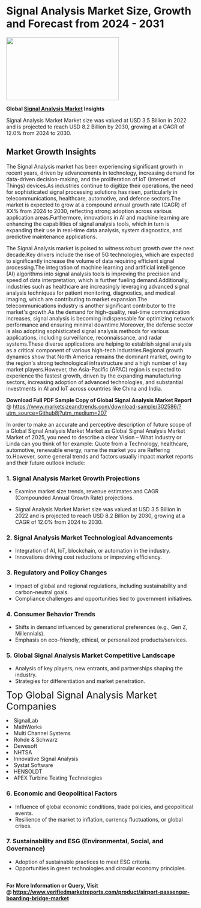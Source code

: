 <H1>Signal Analysis Market Size, Growth and Forecast from 2024 - 2031</H1><img class="aligncenter size-medium wp-image-584254" src="https://thirdeyenews.in/wp-content/uploads/2024/09/Global-Market-Research-300x168.jpeg" alt="" width="300" height="168" /><p><strong>Global&nbsp;<a href="https://www.marketsizeandtrends.com/download-sample/302586/?utm_source=Github8j?utm_medium=207">Signal Analysis Market</a> Insights</strong></p><p>Signal Analysis Market Market size was valued at USD 3.5 Billion in 2022 and is projected to reach USD 8.2 Billion by 2030, growing at a CAGR of 12.0% from 2024 to 2030.</p><p><!DOCTYPE html> <html lang="en"> <head> <meta charset="UTF-8"> <meta name="viewport" content="width=device-width, initial-scale=1.0"> <title>Signal Analysis Market Growth Insights</title> </head> <body> <h2>Market Growth Insights</h2> <p>The Signal Analysis market has been experiencing significant growth in recent years, driven by advancements in technology, increasing demand for data-driven decision-making, and the proliferation of IoT (Internet of Things) devices.As industries continue to digitize their operations, the need for sophisticated signal processing solutions has risen, particularly in telecommunications, healthcare, automotive, and defense sectors.The market is expected to grow at a compound annual growth rate (CAGR) of XX% from 2024 to 2030, reflecting strong adoption across various application areas.Furthermore, innovations in AI and machine learning are enhancing the capabilities of signal analysis tools, which in turn is expanding their use in real-time data analysis, system diagnostics, and predictive maintenance applications.</p> <p>The Signal Analysis market is poised to witness robust growth over the next decade.Key drivers include the rise of 5G technologies, which are expected to significantly increase the volume of data requiring efficient signal processing.The integration of machine learning and artificial intelligence (AI) algorithms into signal analysis tools is improving the precision and speed of data interpretation, which is further fueling demand.Additionally, industries such as healthcare are increasingly leveraging advanced signal analysis techniques for patient monitoring, diagnostics, and medical imaging, which are contributing to market expansion.The telecommunications industry is another significant contributor to the market's growth.As the demand for high-quality, real-time communication increases, signal analysis is becoming indispensable for optimizing network performance and ensuring minimal downtime.Moreover, the defense sector is also adopting sophisticated signal analysis methods for various applications, including surveillance, reconnaissance, and radar systems.These diverse applications are helping to establish signal analysis as a critical component of various high-tech industries.Regional growth dynamics show that North America remains the dominant market, owing to the region's strong technological infrastructure and a high number of key market players.However, the Asia-Pacific (APAC) region is expected to experience the fastest growth, driven by the expanding manufacturing sectors, increasing adoption of advanced technologies, and substantial investments in AI and IoT across countries like China and India.</p> <p><span class=""><strong>Download Full PDF Sample Copy of Global Signal Analysis Market Report</strong> @ <a href="https://www.marketsizeandtrends.com/download-sample/302586/?utm_source=Github8j?utm_medium=207" target="_blank">https://www.marketsizeandtrends.com/download-sample/302586/?utm_source=Github8j?utm_medium=207</a></span></p><p>In order to make an accurate and perceptive description of future scope of a Global&nbsp;Signal Analysis Market Market as Global&nbsp;Signal Analysis Market Market of 2025, you need to describe a clear Vision &ndash; What Industry or Linda can you think of for example: Quote from a Technology, healthcare, automotive, renewable energy, name the market you are Reffering to.However, some general trends and factors usually impact market reports and their future outlook include:</p><h3>1.&nbsp;<strong>Signal Analysis Market Growth Projections</strong></h3><ul><li>Examine market size trends, revenue estimates and CAGR (Compounded Annual Growth Rate) projections.</li><li><p>Signal Analysis Market Market size was valued at USD 3.5 Billion in 2022 and is projected to reach USD 8.2 Billion by 2030, growing at a CAGR of 12.0% from 2024 to 2030.</p></li></ul><h3>2.&nbsp;<strong>Signal Analysis Market Technological Advancements</strong></h3><ul><li>Integration of AI, IoT, blockchain, or automation in the industry.</li><li>Innovations driving cost reductions or improving efficiency.</li></ul><h3>3.&nbsp;<strong>Regulatory and Policy Changes</strong></h3><ul><li>Impact of global and regional regulations, including sustainability and carbon-neutral goals.</li><li>Compliance challenges and opportunities tied to government initiatives.</li></ul><h3>4.&nbsp;<strong>Consumer Behavior Trends</strong></h3><ul><li>Shifts in demand influenced by generational preferences (e.g., Gen Z, Millennials).</li><li>Emphasis on eco-friendly, ethical, or personalized products/services.</li></ul><h3>5.&nbsp;<strong>Global Signal Analysis Market Competitive Landscape</strong></h3><ul><li>Analysis of key players, new entrants, and partnerships shaping the industry.</li><li>Strategies for differentiation and market penetration.</li></ul><p data-pm-slice="1 1 []"><span style="color: inherit; font-family: inherit; font-size: 25px;">Top Global Signal Analysis Market Companies</span></p><div class="" data-test-id=""><p><li>SignalLab</li><li> MathWorks</li><li> Multi Channel Systems</li><li> Rohde & Schwarz</li><li> Dewesoft</li><li> NHTSA</li><li> Innovative Signal Analysis</li><li> Systat Software</li><li> HENSOLDT</li><li> APEX Turbine Testing Technologies</li></p></div><h3>6.&nbsp;<strong>Economic and Geopolitical Factors</strong></h3><ul><li>Influence of global economic conditions, trade policies, and geopolitical events.</li><li>Resilience of the market to inflation, currency fluctuations, or global crises.</li></ul><h3>7.&nbsp;<strong>Sustainability and ESG (Environmental, Social, and Governance)</strong></h3><ul><li>Adoption of sustainable practices to meet ESG criteria.</li><li>Opportunities in green technologies and circular economy principles.</li></ul><h2><strong style="font-size: 14px;">For More Information or Query, Visit @&nbsp;</strong><a style="background-color: #ffffff; font-size: 14px;" href="https://www.marketsizeandtrends.com/report/signal-analysis-market/" target="_blank">https://www.verifiedmarketreports.com/product/airport-passenger-boarding-bridge-market</a></h2>